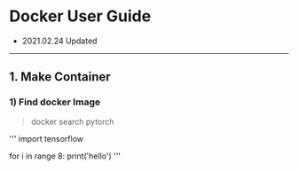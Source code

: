 # Docker User Guide
- 2021.02.24 Updated

---
## 1. Make Container
### 1) Find docker Image
   > docker search pytorch

'''
import tensorflow

for i in range 8:
   print('hello')
'''

